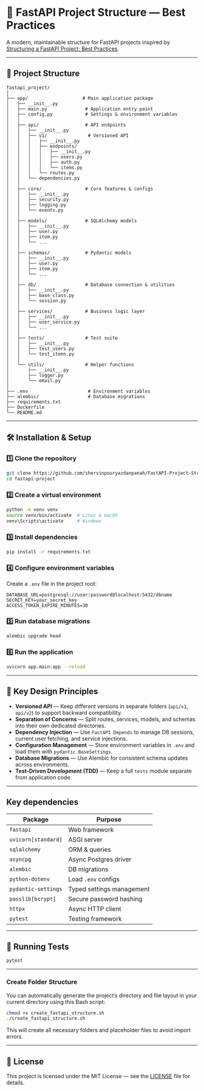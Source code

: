 # 🚀 FastAPI Project Structure — Best Practices

A modern, maintainable structure for FastAPI projects inspired by [Structuring a FastAPI Project: Best Practices](https://dev.to/mohammad222pr/structuring-a-fastapi-project-best-practices-53l6).

---

## 📂 Project Structure

```
fastapi_project/
│
├── app/                    # Main application package
│   ├── __init__.py
│   ├── main.py              # Application entry point
│   ├── config.py            # Settings & environment variables
│   │
│   ├── api/                 # API endpoints
│   │   ├── __init__.py
│   │   ├── v1/               # Versioned API
│   │   │   ├── __init__.py
│   │   │   ├── endpoints/
│   │   │   │   ├── __init__.py
│   │   │   │   ├── users.py
│   │   │   │   ├── auth.py
│   │   │   │   └── items.py
│   │   │   └── routes.py
│   │   └── dependencies.py
│   │
│   ├── core/                # Core features & configs
│   │   ├── __init__.py
│   │   ├── security.py
│   │   ├── logging.py
│   │   └── events.py
│   │
│   ├── models/              # SQLAlchemy models
│   │   ├── __init__.py
│   │   ├── user.py
│   │   ├── item.py
│   │   └── ...
│   │
│   ├── schemas/             # Pydantic models
│   │   ├── __init__.py
│   │   ├── user.py
│   │   ├── item.py
│   │   └── ...
│   │
│   ├── db/                  # Database connection & utilities
│   │   ├── __init__.py
│   │   ├── base_class.py
│   │   └── session.py
│   │
│   ├── services/            # Business logic layer
│   │   ├── __init__.py
│   │   ├── user_service.py
│   │   └── ...
│   │
│   ├── tests/               # Test suite
│   │   ├── __init__.py
│   │   ├── test_users.py
│   │   └── test_items.py
│   │
│   └── utils/               # Helper functions
│       ├── __init__.py
│       ├── logger.py
│       └── email.py
│
├── .env                      # Environment variables
├── alembic/                  # Database migrations
├── requirements.txt
├── Dockerfile
└── README.md
```

---

## 🛠 Installation & Setup

### 1️⃣ Clone the repository

```bash
git clone https://github.com/shervinpouryazdanpanah/FastAPI-Project-Structure.git
cd fastapi-project
```

### 2️⃣ Create a virtual environment

```bash
python -m venv venv
source venv/bin/activate  # Linux & macOS
venv\Scripts\activate     # Windows
```

### 3️⃣ Install dependencies

```bash
pip install -r requirements.txt
```

### 4️⃣ Configure environment variables

Create a `.env` file in the project root:

```env
DATABASE_URL=postgresql://user:password@localhost:5432/dbname
SECRET_KEY=your_secret_key
ACCESS_TOKEN_EXPIRE_MINUTES=30
```

### 5️⃣ Run database migrations

```bash
alembic upgrade head
```

### 6️⃣ Run the application

```bash
uvicorn app.main:app --reload
```

---

## 🧩 Key Design Principles

- **Versioned API** — Keep different versions in separate folders (`api/v1`, `api/v2`) to support backward compatibility.
- **Separation of Concerns** — Split routes, services, models, and schemas into their own dedicated directories.
- **Dependency Injection** — Use `FastAPI Depends` to manage DB sessions, current user fetching, and service injections.
- **Configuration Management** — Store environment variables in `.env` and load them with `pydantic.BaseSettings`.
- **Database Migrations** — Use Alembic for consistent schema updates across environments.
- **Test-Driven Development (TDD)** — Keep a full `tests` module separate from application code.

---

## Key dependencies

| Package             | Purpose                   |
| ------------------- | ------------------------- |
| `fastapi`           | Web framework             |
| `uvicorn[standard]` | ASGI server               |
| `sqlalchemy`        | ORM & queries             |
| `asyncpg`           | Async Postgres driver     |
| `alembic`           | DB migrations             |
| `python-dotenv`     | Load `.env` configs       |
| `pydantic-settings` | Typed settings management |
| `passlib[bcrypt]`   | Secure password hashing   |
| `httpx`             | Async HTTP client         |
| `pytest`            | Testing framework         |

---

## 🧪 Running Tests

```bash
pytest
```

---

### Create Folder Structure

You can automatically generate the project’s directory and file layout in your current directory using this Bash script:

```bash
chmod +x create_fastapi_structure.sh
./create_fastapi_structure.sh
```

This will create all necessary folders and placeholder files to avoid import errors.

---

## 📜 License

This project is licensed under the MIT License — see the [LICENSE](LICENSE) file for details.
